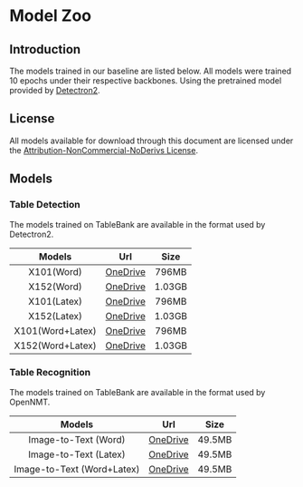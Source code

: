 # Model Zoo

## Introduction

The models trained in our baseline are listed below. All models were trained 10 epochs under their respective backbones. Using the pretrained model provided by [Detectron2](https://github.com/facebookresearch/detectron2/blob/master/MODEL_ZOO.md).


## License

All models available for download through this document are licensed under the [Attribution-NonCommercial-NoDerivs License](https://creativecommons.org/licenses/by-nc-nd/4.0/).

## Models

### Table Detection 
The models trained on TableBank are available in the format used by Detectron2. 

|      Models      |    Url   |  Size  |
|:----------------:|:--------:|:------:|
|    X101(Word)    | [OneDrive](https://buaaeducn-my.sharepoint.com/:f:/g/personal/liminghao1630_buaa_edu_cn/Esy5fgoxZTVImem0R0DFyNMB134ZalOOhBiYgMj6CbjfnQ?e=JnnjnD) |  796MB |
|    X152(Word)    | [OneDrive](https://buaaeducn-my.sharepoint.com/:f:/g/personal/liminghao1630_buaa_edu_cn/Esy5fgoxZTVImem0R0DFyNMB134ZalOOhBiYgMj6CbjfnQ?e=JnnjnD) | 1.03GB |
|    X101(Latex)   | [OneDrive](https://buaaeducn-my.sharepoint.com/:f:/g/personal/liminghao1630_buaa_edu_cn/Esy5fgoxZTVImem0R0DFyNMB134ZalOOhBiYgMj6CbjfnQ?e=JnnjnD) |  796MB |
|    X152(Latex)   | [OneDrive](https://buaaeducn-my.sharepoint.com/:f:/g/personal/liminghao1630_buaa_edu_cn/Esy5fgoxZTVImem0R0DFyNMB134ZalOOhBiYgMj6CbjfnQ?e=JnnjnD) | 1.03GB |
| X101(Word+Latex) | [OneDrive](https://buaaeducn-my.sharepoint.com/:f:/g/personal/liminghao1630_buaa_edu_cn/Esy5fgoxZTVImem0R0DFyNMB134ZalOOhBiYgMj6CbjfnQ?e=JnnjnD) |  796MB |
| X152(Word+Latex) | [OneDrive](https://buaaeducn-my.sharepoint.com/:f:/g/personal/liminghao1630_buaa_edu_cn/Esy5fgoxZTVImem0R0DFyNMB134ZalOOhBiYgMj6CbjfnQ?e=JnnjnD) | 1.03GB |

### Table Recognition
The models trained on TableBank are available in the format used by OpenNMT. 

|           Models           |    Url   |  Size  |
|:--------------------------:|:--------:|:------:|
|    Image-to-Text (Word)    | [OneDrive](https://buaaeducn-my.sharepoint.com/:f:/g/personal/liminghao1630_buaa_edu_cn/Er3e39wwUPxLsEooMYU1ylsBWqr7HHm9w2myWi8ZxFgaEQ?e=hFC7Oa) | 49.5MB |
|    Image-to-Text (Latex)   | [OneDrive](https://buaaeducn-my.sharepoint.com/:f:/g/personal/liminghao1630_buaa_edu_cn/Er3e39wwUPxLsEooMYU1ylsBWqr7HHm9w2myWi8ZxFgaEQ?e=hFC7Oa) | 49.5MB |
| Image-to-Text (Word+Latex) | [OneDrive](https://buaaeducn-my.sharepoint.com/:f:/g/personal/liminghao1630_buaa_edu_cn/Er3e39wwUPxLsEooMYU1ylsBWqr7HHm9w2myWi8ZxFgaEQ?e=hFC7Oa) | 49.5MB |